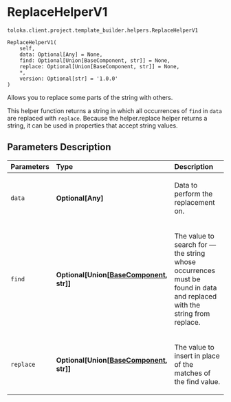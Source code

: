 # ReplaceHelperV1
`toloka.client.project.template_builder.helpers.ReplaceHelperV1`

```
ReplaceHelperV1(
    self,
    data: Optional[Any] = None,
    find: Optional[Union[BaseComponent, str]] = None,
    replace: Optional[Union[BaseComponent, str]] = None,
    *,
    version: Optional[str] = '1.0.0'
)
```

Allows you to replace some parts of the string with others.


This helper function returns a string in which all occurrences of `find` in `data` are replaced with `replace`.
Because the helper.replace helper returns a string, it can be used in properties that accept string values.

## Parameters Description

| Parameters | Type | Description |
| :----------| :----| :-----------|
`data`|**Optional\[Any\]**|<p>Data to perform the replacement on.</p>
`find`|**Optional\[Union\[[BaseComponent](toloka.client.project.template_builder.base.BaseComponent.md), str\]\]**|<p>The value to search for — the string whose occurrences must be found in data and replaced with the string from replace.</p>
`replace`|**Optional\[Union\[[BaseComponent](toloka.client.project.template_builder.base.BaseComponent.md), str\]\]**|<p>The value to insert in place of the matches of the find value.</p>

